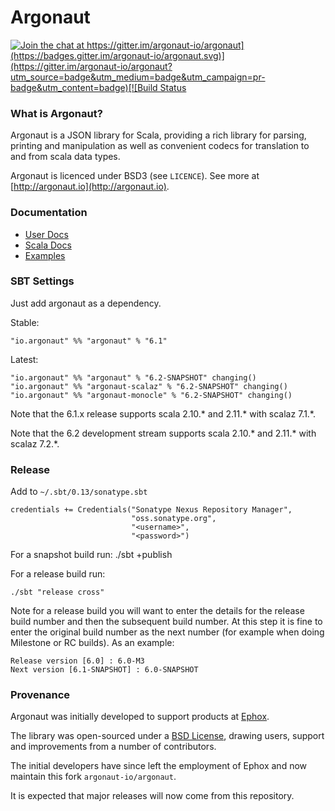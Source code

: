 # Argonaut

[![Join the chat at https://gitter.im/argonaut-io/argonaut](https://badges.gitter.im/argonaut-io/argonaut.svg)](https://gitter.im/argonaut-io/argonaut?utm_source=badge&utm_medium=badge&utm_campaign=pr-badge&utm_content=badge)[![Build Status](https://travis-ci.org/argonaut-io/argonaut.png)](https://travis-ci.org/argonaut-io/argonaut)


### What is Argonaut?

Argonaut is a JSON library for Scala, providing a rich library for parsing, printing and manipulation as well as convenient codecs for translation to and from scala data types.

Argonaut is licenced under BSD3 (see `LICENCE`). See more at [http://argonaut.io](http://argonaut.io).


### Documentation

* [User Docs](http://argonaut.io/doc/)
* [Scala Docs](http://argonaut.io/scaladocs/)
* [Examples](https://github.com/argonaut-io/argonaut/tree/master/argonaut/src/test/scala/argonaut/example)


### SBT Settings

Just add argonaut as a dependency.

Stable:

    "io.argonaut" %% "argonaut" % "6.1"

Latest:

    "io.argonaut" %% "argonaut" % "6.2-SNAPSHOT" changing()
    "io.argonaut" %% "argonaut-scalaz" % "6.2-SNAPSHOT" changing()
    "io.argonaut" %% "argonaut-monocle" % "6.2-SNAPSHOT" changing()


Note that the 6.1.x release supports scala 2.10.* and 2.11.* with scalaz 7.1.*.

Note that the 6.2 development stream supports scala 2.10.* and 2.11.* with scalaz 7.2.*.


### Release

Add to `~/.sbt/0.13/sonatype.sbt`


    credentials += Credentials("Sonatype Nexus Repository Manager",
                               "oss.sonatype.org",
                               "<username>",
                               "<password>")


For a snapshot build run:
    ./sbt +publish

For a release build run:

    ./sbt "release cross"

Note for a release build you will want to enter the details for the
release build number and then the subsequent build number. At this
step it is fine to enter the original build number as the next number
(for example when doing Milestone or RC builds). As an example:

    Release version [6.0] : 6.0-M3
    Next version [6.1-SNAPSHOT] : 6.0-SNAPSHOT


### Provenance

Argonaut was initially developed to support products at [Ephox](http://ephox.com).

The library was open-sourced under a [BSD License](https://github.com/argonaut-io/argonaut/blob/master/LICENSE), drawing users, support and improvements from a number of contributors.

The initial developers have since left the employment of Ephox and now maintain this fork `argonaut-io/argonaut`.

It is expected that major releases will now come from this repository.
